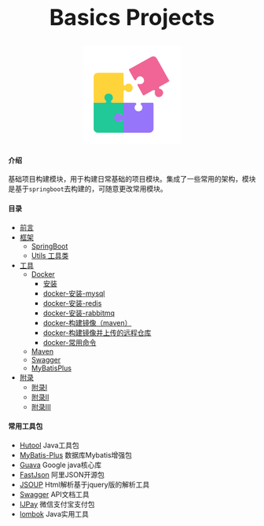 <h1 align="center" style="font-size:45px">Basics Projects</h1>
<p align="center"><img src="./images/Business solutions .png"></img></p>

#### 介绍

基础项目构建模块，用于构建日常基础的项目模块。集成了一些常用的架构，模块是基于`springboot`去构建的，可随意更改常用模块。<br>

#### 目录


- [前言](/)
- [框架](/framework/springboot/springboot)
  - [SpringBoot](/framework/springboot/springboot)
  - [Utils 工具类](/framework/util/util)
- [工具](/tools/docker/dockerMaven)
  - [Docker](/tools/docker/dockerMaven)
    - [安装](/tools/docker/dockerMaven?id=安装)
    - [docker-安装-mysql](/tools/docker/dockerMaven?id=docker-安装-mysql)
    - [docker-安装-redis](/tools/docker/dockerMaven?id=docker-安装-redis)
    - [docker-安装-rabbitmq](/tools/docker/dockerMaven?id=docker-安装-rabbitmq)
    - [docker-构建镜像（maven）](/tools/docker/dockerMaven?id=docker-构建镜像（maven）)
    - [docker-构建镜像并上传的远程仓库](/tools/docker/dockerMaven?id=docker-构建镜像并上传的远程仓库)
    - [docker-常用命令](/tools/docker/dockerMaven?id=docker-常用命令)
  - [Maven](/tools/maven/maven)
  - [Swagger](/tools/swagger/swagger)
  - [MyBatisPlus](/tools/mybatisPlus/mybatisPlus)
- [附录](/appendix/appendix01)
  - [附录I](/appendix/appendix01)
  - [附录II](/appendix/appendix02)
  - [附录III](/appendix/appendix03)



#### 常用工具包

- [Hutool](https://www.hutool.club/docs/#/) Java工具包
- [MyBatis-Plus](https://mybatis.plus/) 数据库Mybatis增强包
- [Guava](https://www.yiibai.com/guava) Google java核心库
- [FastJson](https://github.com/valyala/fastjson) 阿里JSON开源包
- [JSOUP](https://jsoup.org/) Html解析基于jquery版的解析工具
- [Swagger](https://swagger.io/) API文档工具
- [IJPay](https://gitee.com/javen205/IJPay) 微信支付宝支付包
- [lombok](https://projectlombok.org/) Java实用工具
